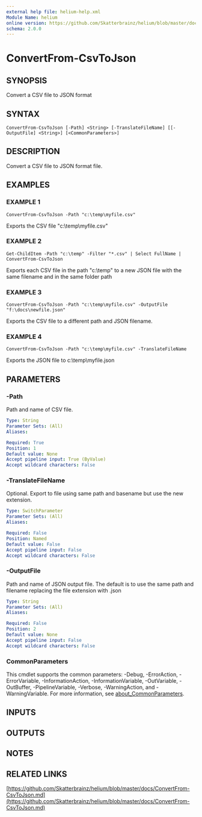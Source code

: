 ```yaml
---
external help file: helium-help.xml
Module Name: helium
online version: https://github.com/Skatterbrainz/helium/blob/master/docs/ConvertFrom-CsvToJson.md
schema: 2.0.0
---
```


# ConvertFrom-CsvToJson

## SYNOPSIS
Convert a CSV file to JSON format

## SYNTAX

```
ConvertFrom-CsvToJson [-Path] <String> [-TranslateFileName] [[-OutputFile] <String>] [<CommonParameters>]
```

## DESCRIPTION
Convert a CSV file to JSON format file.

## EXAMPLES

### EXAMPLE 1
```
ConvertFrom-CsvToJson -Path "c:\temp\myfile.csv"
```

Exports the CSV file "c:\temp\myfile.csv"

### EXAMPLE 2
```
Get-ChildItem -Path "c:\temp" -Filter "*.csv" | Select FullName | ConvertFrom-CsvToJson
```

Exports each CSV file in the path "c:\temp" to a new JSON file with the same filename and in the same folder path

### EXAMPLE 3
```
ConvertFrom-CsvToJson -Path "c:\temp\myfile.csv" -OutputFile "f:\docs\newfile.json"
```

Exports the CSV file to a different path and JSON filename.

### EXAMPLE 4
```
ConvertFrom-CsvToJson -Path "c:\temp\myfile.csv" -TranslateFileName
```

Exports the JSON file to c:\temp\myfile.json

## PARAMETERS

### -Path
Path and name of CSV file.

```yaml
Type: String
Parameter Sets: (All)
Aliases:

Required: True
Position: 1
Default value: None
Accept pipeline input: True (ByValue)
Accept wildcard characters: False
```

### -TranslateFileName
Optional.
Export to file using same path and basename but use the new extension.

```yaml
Type: SwitchParameter
Parameter Sets: (All)
Aliases:

Required: False
Position: Named
Default value: False
Accept pipeline input: False
Accept wildcard characters: False
```

### -OutputFile
Path and name of JSON output file.
The default is to use the same path and filename replacing the file extension with .json

```yaml
Type: String
Parameter Sets: (All)
Aliases:

Required: False
Position: 2
Default value: None
Accept pipeline input: False
Accept wildcard characters: False
```

### CommonParameters
This cmdlet supports the common parameters: -Debug, -ErrorAction, -ErrorVariable, -InformationAction, -InformationVariable, -OutVariable, -OutBuffer, -PipelineVariable, -Verbose, -WarningAction, and -WarningVariable. For more information, see [about_CommonParameters](http://go.microsoft.com/fwlink/?LinkID=113216).

## INPUTS

## OUTPUTS

## NOTES

## RELATED LINKS

[https://github.com/Skatterbrainz/helium/blob/master/docs/ConvertFrom-CsvToJson.md](https://github.com/Skatterbrainz/helium/blob/master/docs/ConvertFrom-CsvToJson.md)

